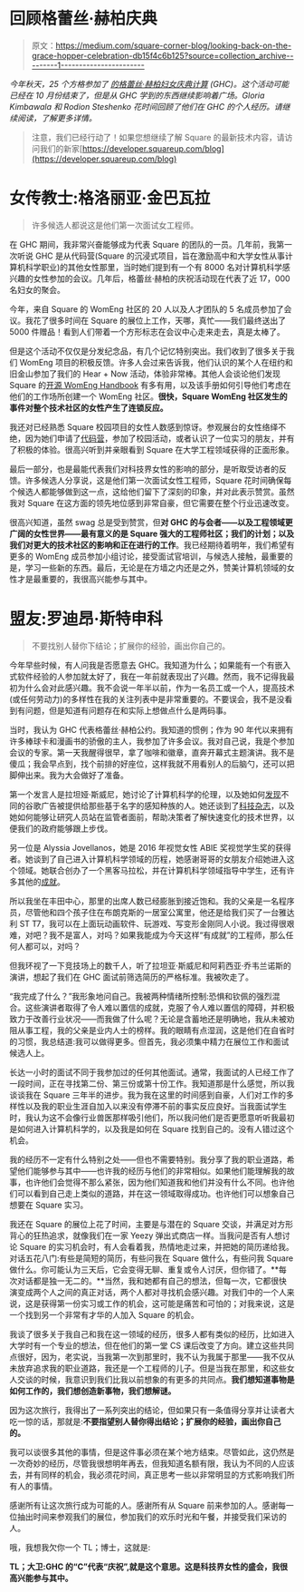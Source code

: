 # 回顾格蕾丝·赫柏庆典

> 原文：<https://medium.com/square-corner-blog/looking-back-on-the-grace-hopper-celebration-db15f4c6b125?source=collection_archive---------1----------------------->

*今年秋天，25 个方格参加了* [*的格蕾丝·赫柏妇女庆典计算*](http://ghc.anitaborg.org/http://ghc.anitaborg.org/) *(GHC)。这个活动可能已经在 10 月份结束了，但是从 GHC 学到的东西继续影响着广场。Gloria Kimbawala 和 Rodion Steshenko 花时间回顾了他们在 GHC 的个人经历。请继续阅读，了解更多详情。*

> 注意，我们已经行动了！如果您想继续了解 Square 的最新技术内容，请访问我们的新家[https://developer.squareup.com/blog](https://developer.squareup.com/blog)

# 女传教士:格洛丽亚·金巴瓦拉

> 许多候选人都说这是他们第一次面试女工程师。

在 GHC 期间，我非常兴奋能够成为代表 Square 的团队的一员。几年前，我第一次听说 GHC 是从代码营(Square 的沉浸式项目，旨在激励高中和大学女性从事计算机科学职业)的其他女性那里，当时她们提到有一个有 8000 名对计算机科学感兴趣的女性参加的会议。几年后，格蕾丝·赫柏的庆祝活动现在代表了近 17，000 名妇女的聚会。

今年，来自 Square 的 WomEng 社区的 20 人以及人才团队的 5 名成员参加了会议。我花了很多时间在 Square 的展位上工作，天哪，真忙——我们最终送出了 5000 件赠品！看到人们带着一个方形标志在会议中心走来走去，真是太棒了。

但是这个活动不仅仅是分发纪念品，有几个记忆特别突出。我们收到了很多关于我们 WomEng 项目的积极反馈。许多人会过来告诉我，他们认识的某个人在纽约和旧金山参加了我们的 Hear + Now 活动，体验非常棒。其他人会谈论他们发现 Square 的[开源 WomEng Handbook](/square-corner-blog/open-sourcing-squares-womeng-handbook-829e9e320490#.pyl9mxts2) 有多有用，以及该手册如何引导他们考虑在他们的工作场所创建一个 WomEng 社区。**很快，Square WomEng 社区发生的事件对整个技术社区的女性产生了连锁反应。**

我还对已经熟悉 Square 校园项目的女性人数感到惊讶。参观展台的女性络绎不绝，因为她们申请了[代码营](/square-corner-blog/becoming-a-well-rounded-square-e1f57e3e40e1#.8t6zwuij8)，参加了校园活动，或者认识了一位实习的朋友，并有了积极的体验。很高兴听到并亲眼看到 Square 在大学工程领域获得的正面形象。

最后一部分，也是最能代表我们对科技界女性的影响的部分，是听取受访者的反馈。许多候选人分享说，这是他们第一次面试女性工程师，Square 花时间确保每个候选人都能够做到这一点，这给他们留下了深刻的印象，并对此表示赞赏。虽然我对 Square 在这方面的领先地位感到非常自豪，但它需要在整个行业迅速改变。

很高兴知道，虽然 swag 总是受到赞赏，但**对 GHC 的与会者——以及工程领域更广阔的女性世界——最有意义的是 Square 强大的工程师社区；我们的计划；以及我们对更大的技术社区的影响和正在进行的工作**。我已经期待着明年，我们希望有更多的 WomEng 成员参加小组讨论，接受面试官培训，与候选人接触，最重要的是，学习一些新的东西。最后，无论是在方墙之内还是之外，赞美计算机领域的女性才是最重要的，我很高兴能参与其中。

# 盟友:罗迪昂·斯特申科

> 不要找别人替你下结论；扩展你的经验，画出你自己的。

今年早些时候，有人问我是否愿意去 GHC。我知道为什么；如果能有一个有嵌入式软件经验的人参加就太好了，我在一年前就表现出了兴趣。然而，我不记得我最初为什么会对此感兴趣。我不会说一年半以前，作为一名员工或一个人，提高技术(或任何劳动力)的多样性在我的关注列表中是非常重要的。不要误会，我不是没看到有问题，但是知道有问题存在和实际上想做点什么是两码事。

当时，我认为 GHC 代表格蕾丝·赫柏公约。我知道的惯例；作为 90 年代以来拥有许多棒球卡和漫画书的骄傲的主人，我参加了许多会议。我对自己说，我是个参加会议的专家。第一天我醒得很早，拿了咖啡和徽章，直奔开幕式主题演讲。我不是傻瓜；我会早点到，找个前排的好座位，这样我就不用看别人的后脑勺，还可以把脚伸出来。我为大会做好了准备。

第一个发言人是拉坦娅·斯威尼，她讨论了计算机科学的伦理，以及她如何[发现](https://papers.ssrn.com/sol3/papers.cfm?abstract_id=2208240)不同的谷歌广告被提供给那些基于名字的感知种族的人。她还谈到了[科技杂志](http://jots.pub/)，以及她如何能够让研究人员站在监管者面前，帮助决策者了解快速变化的技术世界，以便我们的政府能够跟上步伐。

另一位是 Alyssia Jovellanos，她是 2016 年视觉女性 ABIE 奖视觉学生奖的获得者。她谈到了自己进入计算机科学领域的历程，她感谢哥哥的女朋友介绍她进入这个领域。她联合创办了一个黑客马拉松，并在计算机科学领域指导中学生，还有许多其他的[成就](http://anitaborg.org/profiles/abie-award-winners/student-of-vision/alyssia-jovellanos/)。

所以我坐在丰田中心，那里的出席人数已经膨胀到接近饱和。我的父亲是一名程序员，尽管他和四个孩子住在布朗克斯的一居室公寓里，他还是给我们买了一台雅达利 ST T7，我可以在上面玩动画软件、玩游戏、写变形金刚同人小说。我过得很艰难，对吧？我不是富人，对吗？如果我能成为今天这样“有成就”的工程师，那么任何人都可以，对吗？

但我环视了一下竞技场上的数千人，听了拉坦亚·斯威尼和阿莉西亚·乔韦兰诺斯的演讲，想起了我们在 GHC 面试前筛选简历的严格标准。我被吹走了。

“我完成了什么？”我形象地问自己。我被两种情绪所控制:恐惧和钦佩的强烈混合。这些演讲者取得了令人难以置信的成就，克服了令人难以置信的障碍，并积极致力于改善行业状况——而我做了什么呢？无论是含蓄地还是明确地，我从未被劝阻从事工程，我的父亲是业内人士的榜样。我的眼睛有点湿润，这是他们在自省时的习惯，我总结道:我可以做得更多。但首先，我必须集中精力在展位工作和面试候选人上。

长达一小时的面试不同于我参加过的任何其他面试。通常，我面试的人已经工作了一段时间，正在寻找第二份、第三份或第十份工作。我知道那是什么感觉，所以我谈谈我在 Square 三年半的进步。我为我在这里的时间感到自豪，人们对工作的多样性以及我的职业生涯自加入以来没有停滞不前的事实反应良好。当我面试学生时，我认为这不会像行业兽医那样吸引他们，所以我问他们是否更愿意听听我最初是如何进入计算机科学的，以及我是如何在 Square 找到自己的。没有人错过这个机会。

我的经历不一定有什么特别之处——但也不需要特别。我分享了我的职业道路，希望他们能够参与其中——也许我的经历与他们的非常相似。如果他们能理解我的故事，也许他们会觉得不那么紧张，因为他们知道我和他们并没有什么不同。也许他们可以看到自己走上类似的道路，并在这一领域取得成功。也许他们可以想象自己想要在 Square 实习。

我还在 Square 的展位上花了时间，主要是与潜在的 Square 交谈，并满足对方形背心的狂热追求，就像我们在一家 Yeezy 弹出式商店一样。当我问是否有人想讨论 Square 的实习机会时，有人会看着我，热情地走过来，并把她的简历递给我。对话五花八门:有些是简短的简历，有些问我在 Square 做什么，有些问我 Square 做什么。你可能认为三天后，它会变得无聊、重复或令人讨厌，但你错了。**每次对话都是独一无二的。**当然，我和她都有自己的想法，但每一次，它都很快演变成两个人之间的真正对话，两个人都对寻找机会感兴趣。对我们中的一个人来说，这是获得第一份实习或工作的机会，这可能是痛苦和可怕的；对我来说，这是一个找到另一个非常有才华的人加入 Square 的机会。

我谈了很多关于我自己和我在这一领域的经历，很多人都有类似的经历，比如进入大学时有一个专业的想法，但在他们的第一堂 CS 课后改变了方向。建立这些共同点很好，因为，老实说，当我第一次到那里时，我不认为我属于那里——我不仅从未放弃追求我的职业道路，我还是一个工程师的儿子。但是当我在那里，和这些女人交谈的时候，我意识到我们比我以前想象的有更多的共同点。**我们想知道事物是如何工作的，我们想创造新事物，我们想解谜。**

因为这次旅行，我得出了一系列突出的结论，但如果只有一条值得分享并让读者大吃一惊的话，那就是:**不要指望别人替你得出结论；扩展你的经验，画出你自己的。**

我可以谈很多其他的事情，但是这件事必须在某个地方结束。尽管如此，这仍然是一次奇妙的经历，尽管我很想明年再去，但我知道名额有限，我认为不同的人应该去，并有同样的机会，我必须花时间，真正思考一些以非常明显的方式影响我们所有人的事情。

感谢所有让这次旅行成为可能的人。感谢所有从 Square 前来参加的人。感谢每一位抽出时间来参观我们的展位，参加我们的欢乐时光和午餐，并接受我们采访的人。

哦，我想我欠你一个 TL；博士，这就是:

**TL；大卫:GHC 的“C”代表“庆祝”,就是这个意思。这是科技界女性的盛会，我很高兴能参与其中。**